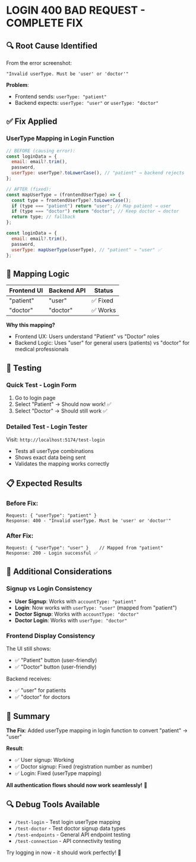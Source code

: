 # LOGIN 400 BAD REQUEST - COMPLETE FIX

## 🔍 **Root Cause Identified**

From the error screenshot:

```
"Invalid userType. Must be 'user' or 'doctor'"
```

**Problem**:

- Frontend sends: `userType: "patient"`
- Backend expects: `userType: "user"` or `userType: "doctor"`

## ✅ **Fix Applied**

### **UserType Mapping in Login Function**

```javascript
// BEFORE (causing error):
const loginData = {
  email: email?.trim(),
  password,
  userType: userType?.toLowerCase(), // "patient" → backend rejects
};

// AFTER (fixed):
const mapUserType = (frontendUserType) => {
  const type = frontendUserType?.toLowerCase();
  if (type === "patient") return "user"; // Map patient → user
  if (type === "doctor") return "doctor"; // Keep doctor → doctor
  return type; // fallback
};

const loginData = {
  email: email?.trim(),
  password,
  userType: mapUserType(userType), // "patient" → "user" ✅
};
```

## 🎯 **Mapping Logic**

| Frontend UI | Backend API | Status   |
| ----------- | ----------- | -------- |
| "patient"   | "user"      | ✅ Fixed |
| "doctor"    | "doctor"    | ✅ Works |

**Why this mapping?**

- Frontend UX: Users understand "Patient" vs "Doctor" roles
- Backend Logic: Uses "user" for general users (patients) vs "doctor" for medical professionals

## 🧪 **Testing**

### **Quick Test - Login Form**

1. Go to login page
2. Select "Patient" → Should now work! ✅
3. Select "Doctor" → Should still work ✅

### **Detailed Test - Login Tester**

Visit: `http://localhost:5174/test-login`

- Tests all userType combinations
- Shows exact data being sent
- Validates the mapping works correctly

## 📋 **Expected Results**

### **Before Fix:**

```
Request: { "userType": "patient" }
Response: 400 - "Invalid userType. Must be 'user' or 'doctor'"
```

### **After Fix:**

```
Request: { "userType": "user" }    // Mapped from "patient"
Response: 200 - Login successful ✅
```

## 🔧 **Additional Considerations**

### **Signup vs Login Consistency**

- **User Signup**: Works with `accountType: "patient"`
- **Login**: Now works with `userType: "user"` (mapped from "patient")
- **Doctor Signup**: Works with `accountType: "doctor"`
- **Doctor Login**: Works with `userType: "doctor"`

### **Frontend Display Consistency**

The UI still shows:

- ✅ "Patient" button (user-friendly)
- ✅ "Doctor" button (user-friendly)

Backend receives:

- ✅ "user" for patients
- ✅ "doctor" for doctors

## 🎉 **Summary**

**The Fix**: Added userType mapping in login function to convert "patient" → "user"

**Result**:

- ✅ User signup: Working
- ✅ Doctor signup: Fixed (registration number as number)
- ✅ Login: Fixed (userType mapping)

**All authentication flows should now work seamlessly!** 🚀

## 🔍 **Debug Tools Available**

- `/test-login` - Test login userType mapping
- `/test-doctor` - Test doctor signup data types
- `/test-endpoints` - General API endpoint testing
- `/test-connection` - API connectivity testing

Try logging in now - it should work perfectly! 🎯
